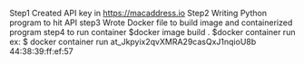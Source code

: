 Step1
Created API key in https://macaddress.io
Step2
Writing Python program to hit API
step3
Wrote Docker file to build image and containerized program
step4
to run container
$docker image build  .
$docker container run <Image-Id> <API-key> <Mac-Address>
  ex: 
 $ docker container run <Image-Id> at_Jkpyix2qvXMRA29casQxJ1nqioU8b 44:38:39:ff:ef:57
